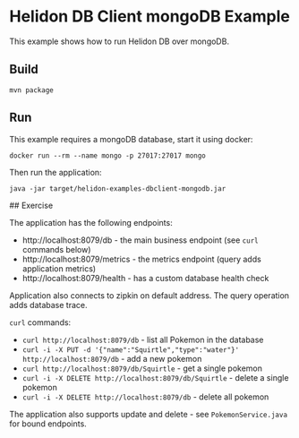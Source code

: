 # Helidon DB Client mongoDB Example

This example shows how to run Helidon DB over mongoDB.


## Build

```
mvn package
```

## Run

This example requires a mongoDB database, start it using docker:

```
docker run --rm --name mongo -p 27017:27017 mongo
```

Then run the application:

```
java -jar target/helidon-examples-dbclient-mongodb.jar
```

 
## Exercise

The application has the following endpoints:

- http://localhost:8079/db - the main business endpoint (see `curl` commands below)
- http://localhost:8079/metrics - the metrics endpoint (query adds application metrics)
- http://localhost:8079/health - has a custom database health check

Application also connects to zipkin on default address.
The query operation adds database trace.

`curl` commands:

- `curl http://localhost:8079/db` - list all Pokemon in the database
- `curl -i -X PUT -d '{"name":"Squirtle","type":"water"}' http://localhost:8079/db` - add a new pokemon
- `curl http://localhost:8079/db/Squirtle` - get a single pokemon
- `curl -i -X DELETE http://localhost:8079/db/Squirtle` - delete a single pokemon
- `curl -i -X DELETE http://localhost:8079/db` - delete all pokemon

The application also supports update and delete - see `PokemonService.java` for bound endpoints.
